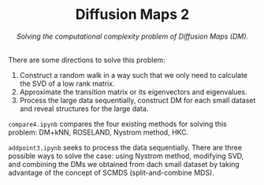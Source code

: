 <h1 align="center">Diffusion Maps 2</h1>
<div align="center"><i>Solving the computational complexity problem of Diffusion Maps (DM).</i></div>
<br>

There are some directions to solve this problem:
1. Construct a random walk in a way such that we only need to calculate the SVD of a low rank matrix.
2. Approximate the transition matrix or its eigenvectors and eigenvalues.
3. Process the large data sequentially, construct DM for each small dataset and reveal structures for the large data.

`compare4.ipynb` compares the four existing methods for solving this problem: DM+kNN, ROSELAND, Nystrom method, HKC.

`addpoint3.ipynb` seeks to process the data sequentially. There are three possible ways to solve the case: using Nystrom method, modifying SVD, and combining the DMs we obtained from dach small dataset by taking advantage of the concept of SCMDS (split-and-combine MDS).
